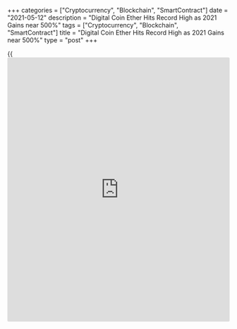 +++
categories = ["Cryptocurrency", "Blockchain", "SmartContract"]
date = "2021-05-12"
description = "Digital Coin Ether Hits Record High as 2021 Gains near 500%"
tags = ["Cryptocurrency", "Blockchain", "SmartContract"]
title = "Digital Coin Ether Hits Record High as 2021 Gains near 500%"
type = "post"
+++

{{<iframe id="large-banner" src="https://www.bounty.group/#slide=12.0" width="100%" height="600" scrolling="no" style="border: 0px solid rgb(216, 221, 230); border-radius: 3px;">}}

Cryptocurrency ether hit a record high on Wednesday, taking gains this
year to almost 500 per cent on the back of a growing interest in
decentralised finance applications and increasing institutional interest
in cryptocurrencies.

Ether, the second-biggest cryptocurrency by market capitalisation after
[bitcoin](https://www.letsplayfx.com/blog/forex-for-bitcoin/), climbed to $4,372.35, eclipsing its previous record hit on
Monday, and was last up 2 per cent. Bitcoin was down a touch at $56,240.

Ether has jumped almost 500 per cent against the dollar this year as the
[Ethereum](https://www.playgroundfx.com/blog/the-creator-of-ethereum/) [blockchain](https://www.letsplayfx.com/blog/trade-forex-with-bitcoin/) becomes more widely used by peer-to-peer – or
decentralised – cryptocurrency platforms that enable crypto-denominated
lending outside of traditional banking institutions.

The surge has also seen ether – which in the crypto world is also widely
referred to as [Ethereum](https://www.playgroundfx.com/blog/the-creator-of-ethereum/) – outperform [bitcoin](https://www.letsplayfx.com/blog/forex-for-bitcoin/), which has almost doubled
in price this year as larger [investor](https://www.fintechee.com/tutorial-for-forex-trading/investor-mode/)s warm to the emerging technology.

US bank J.P. Morgan on Wednesday said the pace of evolution in the
[Ethereum](https://www.playgroundfx.com/blog/the-creator-of-ethereum/) market has “remained rapid” and that there was still room for
growth.

Open interest in CME Ethereum futures had increased to $540 million in
three months, the bank’s analysts said in a note. A similar level of
open interest in CME Bitcoin futures took more than two years after
listing in 2017, they added.

> “Effectively, once Bitcoin futures became more accepted among
institutional [investor](https://www.fintechee.com/tutorial-for-forex-trading/investor-mode/)s, they became more comfortable with
cryptocurrencies paving the way for a more rapid acceptance of [Ethereum](https://www.playgroundfx.com/blog/the-creator-of-ethereum/)
futures,” J.P. Morgan said.

Still, U.S. regulators warned [investor](https://www.fintechee.com/tutorial-for-forex-trading/investor-mode/)s on Tuesday over the risks of
[bitcoin](https://www.letsplayfx.com/blog/forex-for-bitcoin/) futures in [mutual fund](https://www.fixpro.org/post/etf-vs-mutual-fund/) investments. In a statement, the
Securities and Exchange Commission said [bitcoin](https://www.letsplayfx.com/blog/forex-for-bitcoin/) was a highly speculative
market that lacked [regulation](https://www.playgroundfx.com/blog/forex-broker-regulation/).

The same J.P. Morgan analysts warned last week that ether’s increasing
valuation was not underpinned by data showing how widely it is used.

Factors such as the number of active digital addresses in its network
would be more consistent with a price of around $1,000, the US bank
said.

_Source:[Reuters][1]_

   1. /geturl/index/ebb313ada14975822fefb8d9070ad4395fd05ec5/